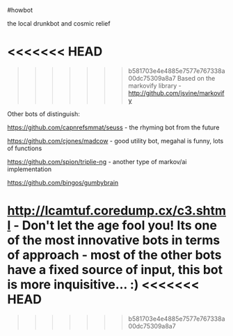 #howbot

the local drunkbot and cosmic relief

<<<<<<< HEAD
=======


>>>>>>> b581703e4e4885e7577e767338a00dc75309a8a7
Based on the markovify library - http://github.com/jsvine/markovify

Other bots of distinguish:

https://github.com/capnrefsmmat/seuss - the rhyming bot from the future

https://github.com/cjones/madcow - good utility bot, megahal is funny, lots of functions

https://github.com/spion/triplie-ng - another type of markov/ai implementation

https://github.com/bingos/gumbybrain

http://lcamtuf.coredump.cx/c3.shtml - Don't let the age fool you! Its one of the most innovative bots in terms of approach - most of the other bots have a fixed source of input, this bot is more inquisitive... :)
<<<<<<< HEAD
=======

>>>>>>> b581703e4e4885e7577e767338a00dc75309a8a7
